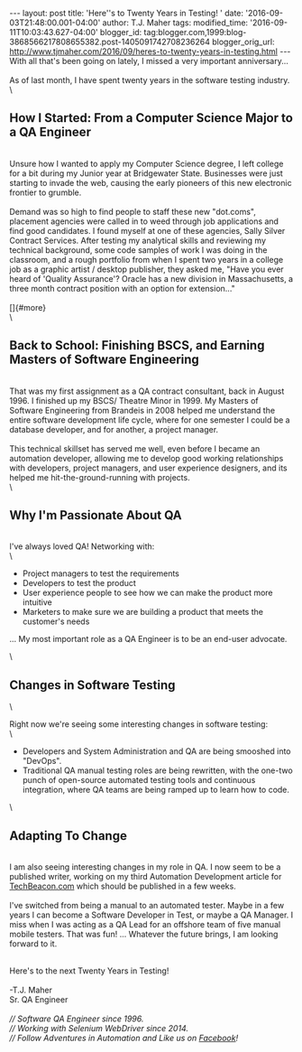 \-\-- layout: post title: \'Here\'\'s to Twenty Years in Testing! \'
date: \'2016-09-03T21:48:00.001-04:00\' author: T.J. Maher tags:
modified\_time: \'2016-09-11T10:03:43.627-04:00\' blogger\_id:
tag:blogger.com,1999:blog-3868566217808655382.post-1405091742708236264
blogger\_orig\_url:
http://www.tjmaher.com/2016/09/heres-to-twenty-years-in-testing.html
\-\-- With all that\'s been going on lately, I missed a very important
anniversary\...\
\
As of last month, I have spent twenty years in the software testing
industry.\
\

How I Started: From a Computer Science Major to a QA Engineer
-------------------------------------------------------------

\
Unsure how I wanted to apply my Computer Science degree, I left college
for a bit during my Junior year at Bridgewater State. Businesses were
just starting to invade the web, causing the early pioneers of this new
electronic frontier to grumble.\
\
Demand was so high to find people to staff these new \"dot.coms\",
placement agencies were called in to weed through job applications and
find good candidates. I found myself at one of these agencies, Sally
Silver Contract Services. After testing my analytical skills and
reviewing my technical background, some code samples of work I was doing
in the classroom, and a rough portfolio from when I spent two years in a
college job as a graphic artist / desktop publisher, they asked me,
\"Have you ever heard of \'Quality Assurance\'? Oracle has a new
division in Massachusetts, a three month contract position with an
option for extension\...\"\
\
[]{#more}\
\

Back to School: Finishing BSCS, and Earning Masters of Software Engineering
---------------------------------------------------------------------------

\
That was my first assignment as a QA contract consultant, back in August
1996. I finished up my BSCS/ Theatre Minor in 1999. My Masters of
Software Engineering from Brandeis in 2008 helped me understand the
entire software development life cycle, where for one semester I could
be a database developer, and for another, a project manager.\
\
This technical skillset has served me well, even before I became an
automation developer, allowing me to develop good working relationships
with developers, project managers, and user experience designers, and
its helped me hit-the-ground-running with projects.\
\

Why I\'m Passionate About QA
----------------------------

\
I\'ve always loved QA! Networking with:\
\

-   Project managers to test the requirements
-   Developers to test the product
-   User experience people to see how we can make the product more
    intuitive
-   Marketers to make sure we are building a product that meets the
    customer\'s needs

<div>

\... My most important role as a QA Engineer is to be an end-user
advocate.

</div>

\

Changes in Software Testing
---------------------------

\

<div>

Right now we\'re seeing some interesting changes in software testing:\
\

-   Developers and System Administration and QA are being smooshed into
    \"DevOps\". 
-   Traditional QA manual testing roles are being rewritten, with the
    one-two punch of open-source automated testing tools and continuous
    integration, where QA teams are being ramped up to learn how to
    code. 

</div>

<div>

\

Adapting To Change
------------------

\
I am also seeing interesting changes in my role in QA. I now seem to be
a published writer, working on my third Automation Development article
for [TechBeacon.com](http://techbeacon.com/) which should be published
in a few weeks.\
\
I\'ve switched from being a manual to an automated tester. Maybe in a
few years I can become a Software Developer in Test, or maybe a QA
Manager. I miss when I was acting as a QA Lead for an offshore team of
five manual mobile testers. That was fun! \... Whatever the future
brings, I am looking forward to it. 

</div>

\
Here\'s to the next Twenty Years in Testing!\
\
-T.J. Maher\
Sr. QA Engineer\
\
*// Software QA Engineer since 1996.\
// Working with Selenium WebDriver since 2014.\
// Follow Adventures in Automation and Like us on
[Facebook](https://www.facebook.com/AdventuresInAutomation/)!*
